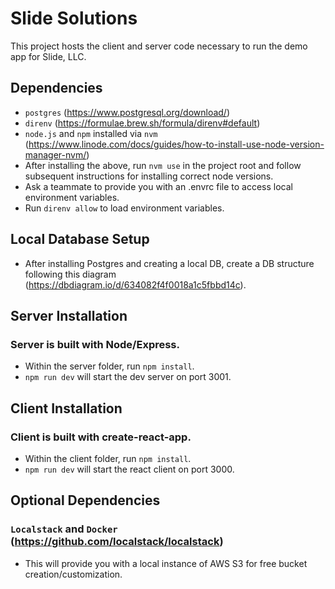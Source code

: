 # Slide Solutions
This project hosts the client and server code necessary to run the demo app for Slide, LLC.

## Dependencies
- ```postgres``` (https://www.postgresql.org/download/)
- ```direnv``` (https://formulae.brew.sh/formula/direnv#default)
- ```node.js``` and ```npm``` installed via ```nvm``` (https://www.linode.com/docs/guides/how-to-install-use-node-version-manager-nvm/)
- After installing the above, run ```nvm use``` in the project root and follow subsequent instructions for installing correct node versions.
- Ask a teammate to provide you with an .envrc file to access local environment variables.
- Run ```direnv allow``` to load environment variables.

## Local Database Setup
- After installing Postgres and creating a local DB, create a DB structure following this diagram (https://dbdiagram.io/d/634082f4f0018a1c5fbbd14c).

## Server Installation
### Server is built with Node/Express.
- Within the server folder, run ```npm install```.
- ```npm run dev``` will start the dev server on port 3001.

## Client Installation
### Client is built with create-react-app.
- Within the client folder, run ```npm install```.
- ```npm run dev``` will start the react client on port 3000.

## Optional Dependencies
### ```Localstack``` and ```Docker``` (https://github.com/localstack/localstack)
- This will provide you with a local instance of AWS S3 for free bucket creation/customization.
